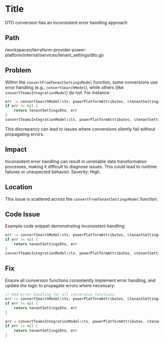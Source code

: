 # Title

DTO conversion has an inconsistent error handling approach

## Path

/workspaces/terraform-provider-power-platform/internal/services/tenant_settings/dto.go

## Problem

Within the `convertFromTenantSettingsModel` function, some conversions use error handling (e.g., `convertSearchModel`), while others (like `convertTeamsIntegrationModel`) do not. For instance:

```go
err := convertSearchModel(ctx, powerPlatformAttributes, &tenantSettingsDto)
if err != nil {
    return tenantSettingsDto, err
}
convertTeamsIntegrationModel(ctx, powerPlatformAttributes, &tenantSettingsDto)
```

This discrepancy can lead to issues where conversions silently fail without propagating errors.

## Impact

Inconsistent error handling can result in unreliable data transformation processes, making it difficult to diagnose issues. This could lead to runtime failures or unexpected behavior. Severity: High.

## Location

This issue is scattered across the `convertFromTenantSettingsModel` function.

## Code Issue

Example code snippet demonstrating inconsistent handling:

```go
err := convertSearchModel(ctx, powerPlatformAttributes, &tenantSettingsDto)
if err != nil {
    return tenantSettingsDto, err
}
convertTeamsIntegrationModel(ctx, powerPlatformAttributes, &tenantSettingsDto)
```

## Fix

Ensure all conversion functions consistently implement error handling, and update the logic to propagate errors where necessary:

```go
// Add error handling for all conversion functions
err := convertSearchModel(ctx, powerPlatformAttributes, &tenantSettingsDto)
if err != nil {
    return tenantSettingsDto, err
}

err = convertTeamsIntegrationModel(ctx, powerPlatformAttributes, &tenantSettingsDto)
if err != nil {
    return tenantSettingsDto, err
}
```
